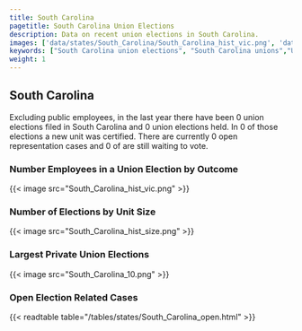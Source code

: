 ```yaml
---
title: South Carolina
pagetitle: South Carolina Union Elections
description: Data on recent union elections in South Carolina.
images: ['data/states/South_Carolina/South_Carolina_hist_vic.png', 'data/states/South_Carolina/South_Carolina_hist_size.png', 'data/states/South_Carolina/South_Carolina_10.png']
keywords: ["South Carolina union elections", "South Carolina unions","Union elections"]
weight: 1
---
```

##  South Carolina

Excluding public employees, in the last year there have been 0 union elections filed in South Carolina and 0 union elections held. In 0 of those elections a new unit was certified. There are currently 0 open representation cases and 0 of are still waiting to vote.

### Number Employees in a Union Election by Outcome
{{< image src="South_Carolina_hist_vic.png" >}}

### Number of Elections by Unit Size
{{< image src="South_Carolina_hist_size.png" >}}

### Largest Private Union Elections
{{< image src="South_Carolina_10.png" >}}

### Open Election Related Cases
{{< readtable table="/tables/states/South_Carolina_open.html" >}}

